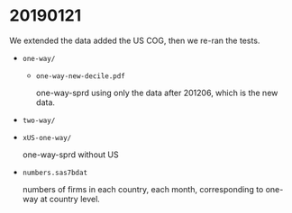 # 20190121

We extended the data added the US COG, then we re-ran the tests.

* `one-way/`

  * `one-way-new-decile.pdf` 

    one-way-sprd using only the data after 201206, which is the new data.

* `two-way/`

* `xUS-one-way/`

  one-way-sprd without US

* `numbers.sas7bdat`

  numbers of firms in each country, each month, corresponding to one-way at country level.
